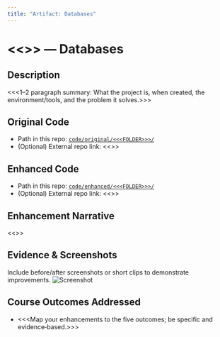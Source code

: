```yaml
---
title: "Artifact: Databases"
---
```


# <<<ARTIFACT TITLE>>> — Databases

## Description
<<<1–2 paragraph summary: What the project is, when created, the environment/tools, and the problem it solves.>>>

## Original Code
- Path in this repo: [`code/original/<<<FOLDER>>>/`](../code/original/<<<FOLDER>>>/)
- (Optional) External repo link: <<<URL IF APPLICABLE>>>

## Enhanced Code
- Path in this repo: [`code/enhanced/<<<FOLDER>>>/`](../code/enhanced/<<<FOLDER>>>/)
- (Optional) External repo link: <<<URL IF APPLICABLE>>>

## Enhancement Narrative
<<<PASTE YOUR FINAL NARRATIVE FOR THIS CATEGORY HERE>>>

## Evidence & Screenshots
Include before/after screenshots or short clips to demonstrate improvements.
![Screenshot](../media/screenshots/<<<IMG-NAME>>>.png)

## Course Outcomes Addressed
- <<<Map your enhancements to the five outcomes; be specific and evidence‑based.>>>
